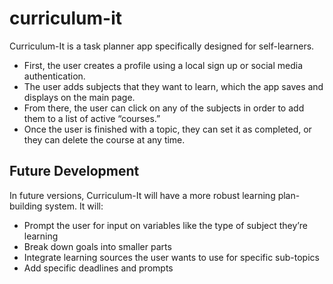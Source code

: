 # curriculum-it

Curriculum-It is a task planner app specifically designed for self-learners. 

* First, the user creates a profile using a local sign up or social media authentication. 
* The user adds subjects that they want to learn, which the app saves and displays on the main page. 
* From there, the user can click on any of the subjects in order to add them to a list of active “courses.” 
* Once the user is finished with a topic, they can set it as completed, or they can delete the course at any time.

## Future Development

In future versions, Curriculum-It will have a more robust learning plan-building system. It will: 

* Prompt the user for input on variables like the type of subject they’re learning
* Break down goals into smaller parts
* Integrate learning sources the user wants to use for specific sub-topics
* Add specific deadlines and prompts
